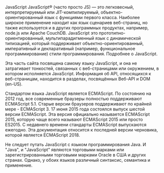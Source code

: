 JavaScript
JavaScript® (часто просто JS) — это легковесный, интерпретируемый или JIT-компилируемый, объектно-ориентированный язык с функциями первого класса. Наиболее широкое применение находит как язык сценариев веб-страниц, но также используется и в других программных продуктах, например, node.js или Apache CouchDB. JavaScript это прототипно-ориентированный, мультипарадигменный язык с динамической типизацией, который поддерживает объектно-ориентированный, императивный и декларативный (например, функциональное программирование) стили программирования. Подробнее о JavaScript.

Эта часть сайта посвящена самому языку JavaScript, и она не затрагивает тонкостей, связанных с веб-страницами или окружением, в котором исполняется JavaScript. Информация об API, относящихся к веб-страницам, находится в разделах, посвящённых Веб-API и DOM (en-US).

Стандартом языка JavaScript является ECMAScript. По состоянию на 2012 год, все современные браузеры полностью поддерживают ECMAScript 5.1. Старые версии браузеров поддерживают по крайней мере - ECMAScript 3. 17 июня 2015 года состоялся выпуск шестой версии ECMAScript. Эта версия официально называется ECMAScript 2015, которую чаще всего называют ECMAScript 2015 или просто ES2015. С недавнего времени стандарты ECMAScript выпускаются ежегодно. Эта документация относится к последней версии черновика, которой является ECMAScript 2018.

Не следует путать JavaScript c языком программирования Java. И "Java", и "JavaScript" являются торговыми марками или зарегистрированными торговыми марками Oracle в США и других странах. Однако, у обоих языков различный синтаксис, семантика и применение.
